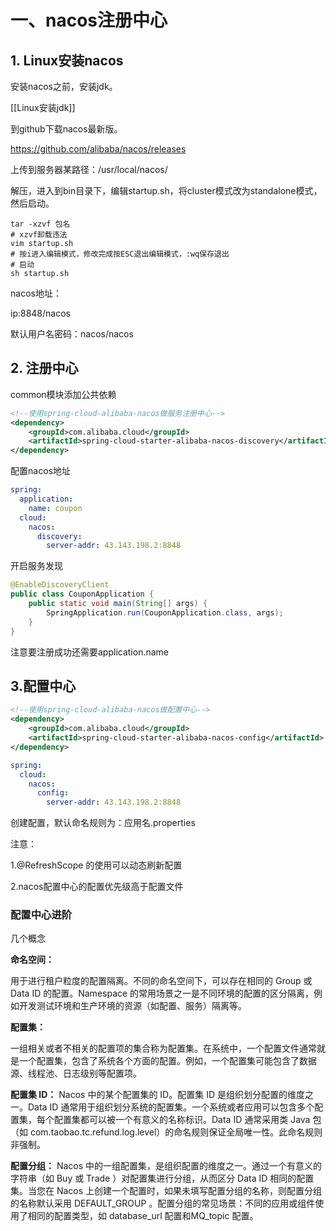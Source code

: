 # 一、nacos注册中心

## 1. Linux安装nacos

安装nacos之前，安装jdk。

[[Linux安装jdk]]

到github下载nacos最新版。

https://github.com/alibaba/nacos/releases

上传到服务器某路径：/usr/local/nacos/

解压，进入到bin目录下，编辑startup.sh，将cluster模式改为standalone模式，然后启动。

```shell
tar -xzvf 包名
# xzvf卸载违法
vim startup.sh
# 按i进入编辑模式，修改完成按ESC退出编辑模式，:wq保存退出
# 启动
sh startup.sh
```

nacos地址：

ip:8848/nacos

默认用户名密码：nacos/nacos

## 2. 注册中心

common模块添加公共依赖

```xml
<!--使用spring-cloud-alibaba-nacos做服务注册中心-->
<dependency>
    <groupId>com.alibaba.cloud</groupId>
    <artifactId>spring-cloud-starter-alibaba-nacos-discovery</artifactId>
</dependency>
```

配置nacos地址

```yaml
spring:
  application:
    name: coupon
  cloud:
    nacos:
      discovery:
        server-addr: 43.143.198.2:8848
```

开启服务发现

```java
@EnableDiscoveryClient
public class CouponApplication {
    public static void main(String[] args) {
        SpringApplication.run(CouponApplication.class, args);
    }
}
```

注意要注册成功还需要application.name

## 3.配置中心

```xml
<!--使用spring-cloud-alibaba-nacos做配置中心-->
<dependency>
    <groupId>com.alibaba.cloud</groupId>
    <artifactId>spring-cloud-starter-alibaba-nacos-config</artifactId>
</dependency>
```

```yaml
spring:
  cloud:
    nacos:
      config:
        server-addr: 43.143.198.2:8848
```

创建配置，默认命名规则为：应用名.properties

注意：

1.@RefreshScope 的使用可以动态刷新配置

2.nacos配置中心的配置优先级高于配置文件

### 配置中心进阶

几个概念

**命名空间：**

用于进行租户粒度的配置隔离。不同的命名空间下，可以存在相同的 Group 或 Data ID 的配置。Namespace 的常用场景之一是不同环境的配置的区分隔离，例如开发测试环境和生产环境的资源（如配置、服务）隔离等。

**配置集：**

一组相关或者不相关的配置项的集合称为配置集。在系统中，一个配置文件通常就是一个配置集，包含了系统各个方面的配置。例如，一个配置集可能包含了数据源、线程池、日志级别等配置项。

**配置集 ID：**
Nacos 中的某个配置集的 ID。配置集 ID 是组织划分配置的维度之一。Data ID 通常用于组织划分系统的配置集。一个系统或者应用可以包含多个配置集，每个配置集都可以被一个有意义的名称标识。Data ID 通常采用类 Java 包（如 com.taobao.tc.refund.log.level）的命名规则保证全局唯一性。此命名规则非强制。

**配置分组：**
Nacos 中的一组配置集，是组织配置的维度之一。通过一个有意义的字符串（如 Buy 或 Trade ）对配置集进行分组，从而区分 Data ID 相同的配置集。当您在 Nacos 上创建一个配置时，如果未填写配置分组的名称，则配置分组的名称默认采用 DEFAULT_GROUP 。配置分组的常见场景：不同的应用或组件使用了相同的配置类型，如 database_url 配置和MQ_topic 配置。